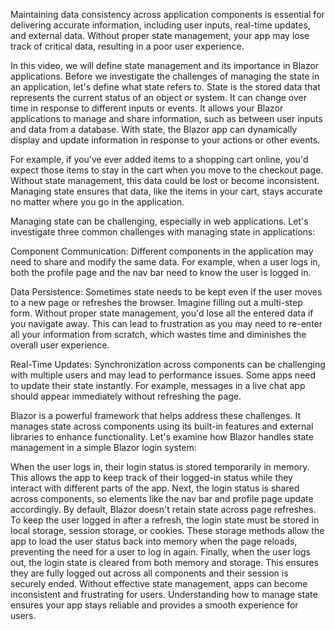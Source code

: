 
Maintaining data consistency across application components is essential for delivering accurate information, including user inputs, real-time updates, and external data. Without proper state management, your app may lose track of critical data, resulting in a poor user experience.

In this video, we will define state management and its importance in Blazor applications. Before we investigate the challenges of managing the state in an application, let's define what state refers to. State is the stored data that represents the current status of an object or system. It can change over time in response to different inputs or events. It allows your Blazor applications to manage and share information, such as between user inputs and data from a database. With state, the Blazor app can dynamically display and update information in response to your actions or other events.

For example, if you've ever added items to a shopping cart online, you'd expect those items to stay in the cart when you move to the checkout page. Without state management, this data could be lost or become inconsistent. Managing state ensures that data, like the items in your cart, stays accurate no matter where you go in the application.

Managing state can be challenging, especially in web applications. Let's investigate three common challenges with managing state in applications:

Component Communication: Different components in the application may need to share and modify the same data. For example, when a user logs in, both the profile page and the nav bar need to know the user is logged in.

Data Persistence: Sometimes state needs to be kept even if the user moves to a new page or refreshes the browser. Imagine filling out a multi-step form. Without proper state management, you'd lose all the entered data if you navigate away. This can lead to frustration as you may need to re-enter all your information from scratch, which wastes time and diminishes the overall user experience.

Real-Time Updates: Synchronization across components can be challenging with multiple users and may lead to performance issues. Some apps need to update their state instantly. For example, messages in a live chat app should appear immediately without refreshing the page.

Blazor is a powerful framework that helps address these challenges. It manages state across components using its built-in features and external libraries to enhance functionality. Let's examine how Blazor handles state management in a simple Blazor login system:

When the user logs in, their login status is stored temporarily in memory. This allows the app to keep track of their logged-in status while they interact with different parts of the app.
Next, the login status is shared across components, so elements like the nav bar and profile page update accordingly.
By default, Blazor doesn't retain state across page refreshes. To keep the user logged in after a refresh, the login state must be stored in local storage, session storage, or cookies. These storage methods allow the app to load the user status back into memory when the page reloads, preventing the need for a user to log in again.
Finally, when the user logs out, the login state is cleared from both memory and storage. This ensures they are fully logged out across all components and their session is securely ended.
Without effective state management, apps can become inconsistent and frustrating for users. Understanding how to manage state ensures your app stays reliable and provides a smooth experience for users.